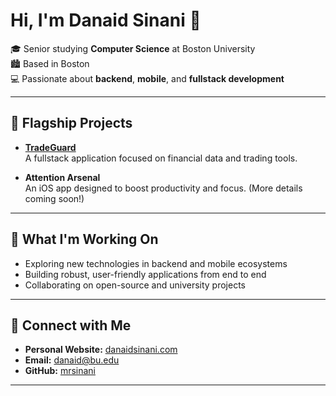 # Hi, I'm Danaid Sinani 👋

🎓 Senior studying **Computer Science** at Boston University  
🏙️ Based in Boston  
💻 Passionate about **backend**, **mobile**, and **fullstack development**

---

## 🚀 Flagship Projects

- **[TradeGuard](https://github.com/mrsinani/TradeGuard)**  
  A fullstack application focused on financial data and trading tools.

- **Attention Arsenal**  
  An iOS app designed to boost productivity and focus. (More details coming soon!)

---

## 🌱 What I'm Working On

- Exploring new technologies in backend and mobile ecosystems
- Building robust, user-friendly applications from end to end
- Collaborating on open-source and university projects

---

## 🔗 Connect with Me

- **Personal Website:** [danaidsinani.com](https://danaidsinani.com/)
- **Email:** danaid@bu.edu
- **GitHub:** [mrsinani](https://github.com/mrsinani)

---

